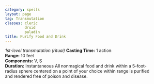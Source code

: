 ```yaml
---
category: spells
layout: page
tag: Transmutation
classes: cleric
         druid
         paladin
title: Purify Food and Drink 
---
```

_1st-level transmutation (ritual)_ 
**Casting Time:** 1 action    
**Range:** 10 feet    
**Components:** V, S    
**Duration:** Instantaneous 
All nonmagical food and drink within a 5-foot-radius sphere centered on a point of your choice within range is purified and rendered free of poison and disease.